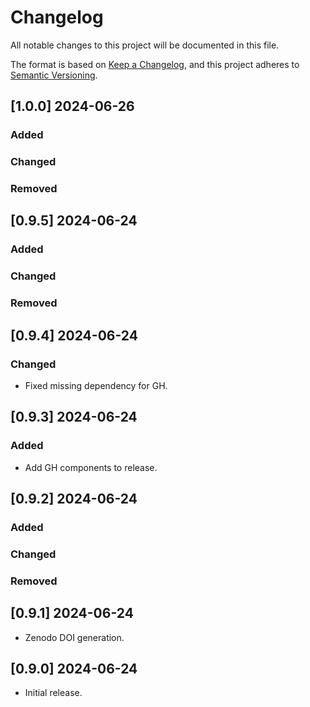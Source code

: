 # Changelog

All notable changes to this project will be documented in this file.

The format is based on [Keep a Changelog](https://keepachangelog.com/en/1.0.0/),
and this project adheres to [Semantic Versioning](https://semver.org/spec/v2.0.0.html).

## [1.0.0] 2024-06-26

### Added

### Changed

### Removed


## [0.9.5] 2024-06-24

### Added

### Changed

### Removed


## [0.9.4] 2024-06-24

### Changed

* Fixed missing dependency for GH.

## [0.9.3] 2024-06-24

### Added

* Add GH components to release.


## [0.9.2] 2024-06-24

### Added

### Changed

### Removed


## [0.9.1] 2024-06-24

* Zenodo DOI generation.

## [0.9.0] 2024-06-24

* Initial release.

